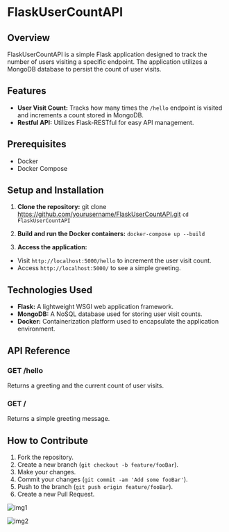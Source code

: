 # FlaskUserCountAPI

## Overview
FlaskUserCountAPI is a simple Flask application designed to track the number of users visiting a specific endpoint. The application utilizes a MongoDB database to persist the count of user visits.


## Features
- **User Visit Count:** Tracks how many times the `/hello` endpoint is visited and increments a count stored in MongoDB.
- **Restful API:** Utilizes Flask-RESTful for easy API management.

## Prerequisites
- Docker
- Docker Compose

## Setup and Installation
1. **Clone the repository:**
git clone https://github.com/yourusername/FlaskUserCountAPI.git
`cd FlaskUserCountAPI`


2. **Build and run the Docker containers:**
`docker-compose up --build
`


3. **Access the application:**
- Visit `http://localhost:5000/hello` to increment the user visit count.
- Access `http://localhost:5000/` to see a simple greeting.

## Technologies Used
- **Flask:** A lightweight WSGI web application framework.
- **MongoDB:** A NoSQL database used for storing user visit counts.
- **Docker:** Containerization platform used to encapsulate the application environment.

## API Reference
### GET /hello
Returns a greeting and the current count of user visits.

### GET /
Returns a simple greeting message.

## How to Contribute
1. Fork the repository.
2. Create a new branch (`git checkout -b feature/fooBar`).
3. Make your changes.
4. Commit your changes (`git commit -am 'Add some fooBar'`).
5. Push to the branch (`git push origin feature/fooBar`).
6. Create a new Pull Request.


![img1](https://github.com/OgwuegbuMaxwell/FlaskUserCountAPI/assets/53094485/25cfdb25-60cc-4728-9acd-309238467f25)


![img2](https://github.com/OgwuegbuMaxwell/FlaskUserCountAPI/assets/53094485/cfb55e58-6d14-4cbc-aa23-250251743106)

